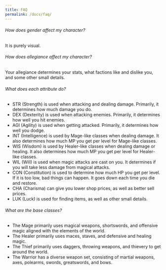 ```yaml
---
title: FAQ
permalink: /docs/faq/
---
```


###### How does gender affect my character?

It is purely visual.

###### How does allegiance affect my character?

Your allegiance determines your stats, what factions like and dislike you, and some other small details.

###### What does each attribute do?

* STR (Strength) is used when attacking and dealing damage. Primarily, it determines how much damage you do.
* DEX (Dexterity) is used when attacking enemies. Primarily, it determines how well you hit enemies.
* AGI (Agility) is used when getting attacked. Primarily, it determines how well you dodge.
* INT (Intelligence) is used by Mage-like classes when dealing damage. It also determines how much MP you get per level for Mage-like classes.
* WIS (Wisdom) is used by Healer-like classes when dealing damage or healing. It also determines how much MP you get per level for Healer-like classes.
* WIL (Will) is used when magic attacks are cast on you. It determines if you will take less damage from magical attacks.
* CON (Constitution) is used to determine how much HP you get per level. If it is too low, bad things can happen. It goes down each time you die and restore.
* CHA (Charisma) can give you lower shop prices, as well as better sell prices.
* LUK (Luck) is used for finding items, as well as other small details.

###### What are the base classes?

* The Mage primarily uses magical weapons, shortswords, and offensive magic aligned with the elements of the world.
* The Healer primarily uses maces, staves, and defensive and healing magic.
* The Thief primarily uses daggers, throwing weapons, and thievery to get around the world.
* The Warrior has a diverse weapon set, consisting of martial weapons, axes, polearms, swords, greatswords, and bows.
